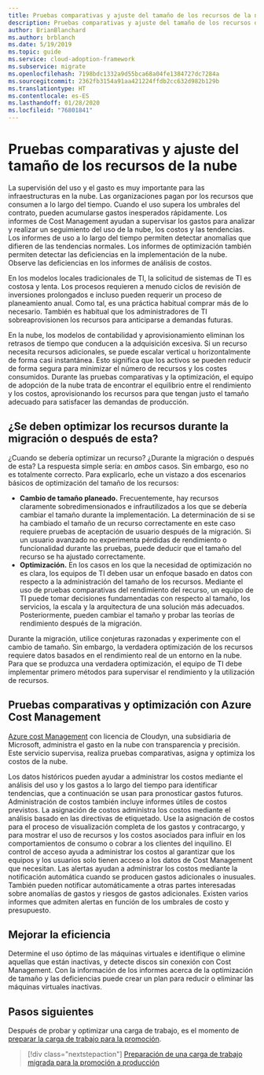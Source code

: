 ```yaml
---
title: Pruebas comparativas y ajuste del tamaño de los recursos de la nube
description: Pruebas comparativas y ajuste del tamaño de los recursos de la nube
author: BrianBlanchard
ms.author: brblanch
ms.date: 5/19/2019
ms.topic: guide
ms.service: cloud-adoption-framework
ms.subservice: migrate
ms.openlocfilehash: 7198bdc1332a9d55bca68a04fe1384727dc7284a
ms.sourcegitcommit: 2362fb3154a91aa421224ffdb2cc632d982b129b
ms.translationtype: HT
ms.contentlocale: es-ES
ms.lasthandoff: 01/28/2020
ms.locfileid: "76801841"
---
```

# <a name="benchmark-and-resize-cloud-assets"></a>Pruebas comparativas y ajuste del tamaño de los recursos de la nube

La supervisión del uso y el gasto es muy importante para las infraestructuras en la nube. Las organizaciones pagan por los recursos que consumen a lo largo del tiempo. Cuando el uso supera los umbrales del contrato, pueden acumularse gastos inesperados rápidamente. Los informes de Cost Management ayudan a supervisar los gastos para analizar y realizar un seguimiento del uso de la nube, los costos y las tendencias. Los informes de uso a lo largo del tiempo permiten detectar anomalías que difieren de las tendencias normales. Los informes de optimización también permiten detectar las deficiencias en la implementación de la nube. Observe las deficiencias en los informes de análisis de costos.

En los modelos locales tradicionales de TI, la solicitud de sistemas de TI es costosa y lenta. Los procesos requieren a menudo ciclos de revisión de inversiones prolongados e incluso pueden requerir un proceso de planeamiento anual. Como tal, es una práctica habitual comprar más de lo necesario. También es habitual que los administradores de TI sobreaprovisionen los recursos para anticiparse a demandas futuras.

En la nube, los modelos de contabilidad y aprovisionamiento eliminan los retrasos de tiempo que conducen a la adquisición excesiva. Si un recurso necesita recursos adicionales, se puede escalar vertical u horizontalmente de forma casi instantánea. Esto significa que los activos se pueden reducir de forma segura para minimizar el número de recursos y los costes consumidos. Durante las pruebas comparativas y la optimización, el equipo de adopción de la nube trata de encontrar el equilibrio entre el rendimiento y los costos, aprovisionando los recursos para que tengan justo el tamaño adecuado para satisfacer las demandas de producción.

<!-- markdownlint-disable MD026 -->

## <a name="should-assets-be-optimized-during-or-after-the-migration"></a>¿Se deben optimizar los recursos durante la migración o después de esta?

¿Cuando se debería optimizar un recurso? ¿Durante la migración o después de esta? La respuesta simple sería: en *ambos* casos. Sin embargo, eso no es totalmente correcto. Para explicarlo, eche un vistazo a dos escenarios básicos de optimización del tamaño de los recursos:

- **Cambio de tamaño planeado.** Frecuentemente, hay recursos claramente sobredimensionados e infrautilizados a los que se debería cambiar el tamaño durante la implementación. La determinación de si se ha cambiado el tamaño de un recurso correctamente en este caso requiere pruebas de aceptación de usuario después de la migración. Si un usuario avanzado no experimenta pérdidas de rendimiento o funcionalidad durante las pruebas, puede deducir que el tamaño del recurso se ha ajustado correctamente.
- **Optimización.** En los casos en los que la necesidad de optimización no es clara, los equipos de TI deben usar un enfoque basado en datos con respecto a la administración del tamaño de los recursos. Mediante el uso de pruebas comparativas del rendimiento del recurso, un equipo de TI puede tomar decisiones fundamentadas con respecto al tamaño, los servicios, la escala y la arquitectura de una solución más adecuados. Posteriormente, pueden cambiar el tamaño y probar las teorías de rendimiento después de la migración.

Durante la migración, utilice conjeturas razonadas y experimente con el cambio de tamaño. Sin embargo, la verdadera optimización de los recursos requiere datos basados en el rendimiento real de un entorno en la nube. Para que se produzca una verdadera optimización, el equipo de TI debe implementar primero métodos para supervisar el rendimiento y la utilización de recursos.

## <a name="benchmark-and-optimize-with-azure-cost-management"></a>Pruebas comparativas y optimización con Azure Cost Management

[Azure cost Management](https://docs.microsoft.com/azure/cost-management/overview) con licencia de Cloudyn, una subsidiaria de Microsoft, administra el gasto en la nube con transparencia y precisión. Este servicio supervisa, realiza pruebas comparativas, asigna y optimiza los costos de la nube.

Los datos históricos pueden ayudar a administrar los costos mediante el análisis del uso y los gastos a lo largo del tiempo para identificar tendencias, que a continuación se usan para pronosticar gastos futuros. Administración de costos también incluye informes útiles de costos previstos. La asignación de costos administra los costos mediante el análisis basado en las directivas de etiquetado. Use la asignación de costos para el proceso de visualización completa de los gastos y contracargo, y para mostrar el uso de recursos y los costos asociados para influir en los comportamientos de consumo o cobrar a los clientes del inquilino. El control de acceso ayuda a administrar los costos al garantizar que los equipos y los usuarios solo tienen acceso a los datos de Cost Management que necesitan. Las alertas ayudan a administrar los costos mediante la notificación automática cuando se producen gastos adicionales o inusuales. También pueden notificar automáticamente a otras partes interesadas sobre anomalías de gastos y riesgos de gastos adicionales. Existen varios informes que admiten alertas en función de los umbrales de costo y presupuesto.

## <a name="improve-efficiency"></a>Mejorar la eficiencia

Determine el uso óptimo de las máquinas virtuales e identifique o elimine aquellas que están inactivas, y detecte discos sin conexión con Cost Management. Con la información de los informes acerca de la optimización de tamaño y las deficiencias puede crear un plan para reducir o eliminar las máquinas virtuales inactivas.

## <a name="next-steps"></a>Pasos siguientes

Después de probar y optimizar una carga de trabajo, es el momento de [preparar la carga de trabajo para la promoción](./ready.md).

> [!div class="nextstepaction"]
> [Preparación de una carga de trabajo migrada para la promoción a producción](./ready.md)
